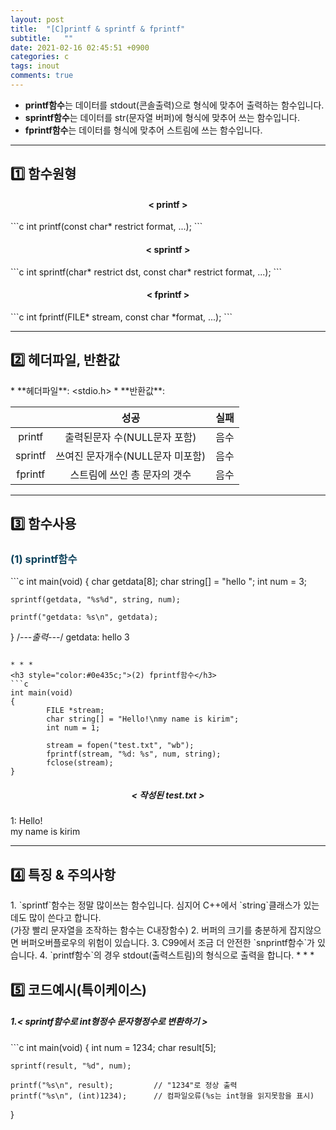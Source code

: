 ```yaml
---
layout: post
title:  "[C]printf & sprintf & fprintf"
subtitle:   ""
date: 2021-02-16 02:45:51 +0900
categories: c
tags: inout
comments: true
---
```


* **printf함수**는 데이터를 stdout(콘솔출력)으로 형식에 맞추어 출력하는 함수입니다.
* **sprintf함수**는 데이터를 str(문자열 버퍼)에 형식에 맞추어 쓰는 함수입니다.
* **fprintf함수**는 데이터를 형식에 맞추어 스트림에 쓰는 함수입니다.

* * *
<h2>1️⃣ 함수원형</h2>
<h4 align="middle">&#60; printf &#62;</h4>
```c
int printf(const char* restrict format, ...);
```
<h4 align="middle">&#60; sprintf &#62;</h4>
```c
int sprintf(char* restrict dst, const char* restrict format, ...);
```
<h4 align="middle">&#60; fprintf &#62;</h4>
```c
int fprintf(FILE* stream, const char *format, ...);
```

* * *
<h2>2️⃣ 헤더파일, 반환값</h2>
* **헤더파일**: &lt;stdio.h&gt;
* **반환값**:

  ||성공|실패|
  |:--:|:--:|:--:|
  |printf|출력된문자 수(NULL문자 포함)|음수|
  |sprintf|쓰여진 문자개수(NULL문자 미포함)|음수|
  |fprintf|스트림에 쓰인 총 문자의 갯수|음수|

* * *
<h2>3️⃣ 함수사용</h2>
<h3 style="color:#0e435c;">(1) sprintf함수 </h3>
```c
int main(void)
{
	char getdata[8];
	char string[] = "hello ";
	int num = 3;

	sprintf(getdata, "%s%d", string, num);
	
	printf("getdata: %s\n", getdata);
}
/*---출력---*/
getdata: hello 3
```

* * *
<h3 style="color:#0e435c;">(2) fprintf함수</h3>
```c
int main(void)
{
        FILE *stream;
        char string[] = "Hello!\nmy name is kirim";
        int num = 1;

        stream = fopen("test.txt", "wb");
        fprintf(stream, "%d: %s", num, string);
        fclose(stream);
}
```
<h5 align="middle">&#60; 작성된 test.txt &#62;</h5>
<kkr>
1: Hello!<br />
my name is kirim
</kkr>

* * *
<h2>4️⃣ 특징 &amp; 주의사항</h2>
1. `sprintf`함수는 정말 많이쓰는 함수입니다. 심지어 C++에서 `string`클래스가 있는데도 많이 쓴다고 합니다.<br />(가장 빨리 문자열을 조작하는 함수는 C내장함수)
2. 버퍼의 크기를 충분하게 잡지않으면 버퍼오버플로우의 위험이 있습니다.
3. C99에서 조금 더 안전한 `snprintf함수`가 있습니다.
4. `printf함수`의 경우 stdout(출력스트림)의 형식으로 출력을 합니다.
* * *
<h2>5️⃣ 코드예시(특이케이스)</h2>

<h5>1.&#60; sprintf함수로 int형정수 문자형정수로 변환하기 &#62;</h5>
```c
int main(void)
{
	int num = 1234;
	char result[5];

	sprintf(result, "%d", num);     

	printf("%s\n", result);         // "1234"로 정상 출력
	printf("%s\n", (int)1234);      // 컴파일오류(%s는 int형을 읽지못함을 표시)
}
```
